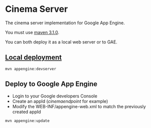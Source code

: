 Cinema Server
=============================================

The cinema server implementation for Google App Engine.

You must use [maven 3.1.0](http://maven.apache.org).

You can both deploy it as a local web server or to GAE.

## [Local deployment](https://cloud.google.com/appengine/docs/java/tools/maven#testing_your_app_with_the_development_server)
``
mvn appengine:devserver
``

## Deploy to Google App Engine

* Login to your Google developers Console
* Create an appId (_cinemaendpoint_ for example)
* Modify the WEB-INF/appengine-web.xml to match the previously created appId

``
mvn appengine:update
``

